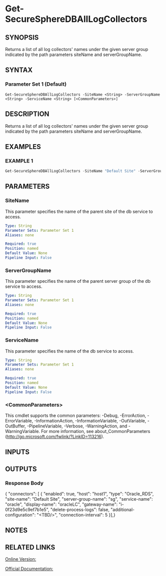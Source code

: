 ﻿# Get-SecureSphereDBAllLogCollectors

## SYNOPSIS
Returns a list of all log collectors' names under the given server group indicated by the path parameters siteName and serverGroupName.

## SYNTAX

### Parameter Set 1 (Default)
```
Get-SecureSphereDBAllLogCollectors -SiteName <String> -ServerGroupName <String> -ServiceName <String> [<CommonParameters>]
```

## DESCRIPTION
Returns a list of all log collectors' names under the given server group indicated by the path parameters siteName and serverGroupName.

## EXAMPLES

### EXAMPLE 1

```powershell
Get-SecureSphereDBAllLogCollectors -SiteName "Default Site" -ServerGroupName "HR-Prod" -ServiceName "oracle"
```

## PARAMETERS

### SiteName
This parameter specifies the name of the parent site of the db service to access.

```yaml
Type: String
Parameter Sets: Parameter Set 1
Aliases: none

Required: true
Position: named
Default Value: None
Pipeline Input: False
```

### ServerGroupName
This parameter specifies the name of the parent server group of the db service to access.

```yaml
Type: String
Parameter Sets: Parameter Set 1
Aliases: none

Required: true
Position: named
Default Value: None
Pipeline Input: False
```

### ServiceName
This parameter specifies the name of the db service to access.

```yaml
Type: String
Parameter Sets: Parameter Set 1
Aliases: none

Required: true
Position: named
Default Value: None
Pipeline Input: False
```

### \<CommonParameters\>
This cmdlet supports the common parameters: -Debug, -ErrorAction, -ErrorVariable, -InformationAction, -InformationVariable, -OutVariable, -OutBuffer, -PipelineVariable, -Verbose, -WarningAction, and -WarningVariable. For more information, see about_CommonParameters (http://go.microsoft.com/fwlink/?LinkID=113216).

## INPUTS

## OUTPUTS

### Response Body
{
"connectors": [
{
"enabled": true,
"host": "host1",
"type": "Oracle_RDS",
"site-name": "Default Site",
"server-group-name": "sg",
"service-name": "oracle",
"display-name": "oracleLC",
"gateway-name": "i-0f23d9e5c9ef7b1e5",
"delete-process-logs": false,
"additional-configuration": "<TBD/\>",
"connection-interval": 5
}],}

## NOTES

## RELATED LINKS

[Online Version:](https://github.com/akshinmustafayev/SecureSpherePS/tree/master/Documentation)

[Official Documentation:](https://docs.imperva.com/bundle/v13.6-api-reference-guide/page/66052.htm)



